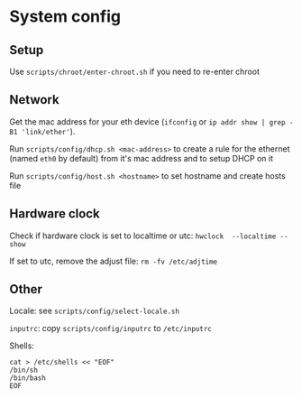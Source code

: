 # System config

## Setup

Use `scripts/chroot/enter-chroot.sh` if you need to re-enter chroot

## Network

Get the mac address for your eth device (`ifconfig` or `ip addr show | grep -B1 'link/ether'`).

Run `scripts/config/dhcp.sh <mac-address>` to create a rule for the ethernet (named `eth0` by default) from it's mac address and to setup DHCP on it

Run `scripts/config/host.sh <hostname>` to set hostname and create hosts file

## Hardware clock

Check if hardware clock is set to localtime or utc: `hwclock  --localtime --show`

If set to utc, remove the adjust file: `rm -fv /etc/adjtime`

## Other

Locale: see `scripts/config/select-locale.sh`

`inputrc`: copy `scripts/config/inputrc` to `/etc/inputrc`

Shells:

```
cat > /etc/shells << "EOF"
/bin/sh
/bin/bash
EOF
```
